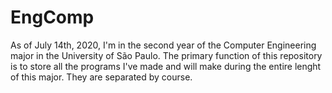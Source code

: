 # EngComp

As of July 14th, 2020, I'm in the second year of the Computer Engineering major in the University of São Paulo. 
The primary function of this repository is to store all the programs I've made and will make during the entire lenght of this major.
They are separated by course. 
